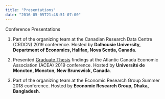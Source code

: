 ```yaml
---
title: "Presentations"
date: "2016-05-05T21:48:51-07:00"
---
```


Conference Presentations


1) Part of the organizing team at the Canadian Research Data Centre (CRDCN) 2019 conference. 
Hosted by **Dalhousie University, Department of Economics, Halifax, Nova Scotia, Canada**.

2) Presented [Graduate Thesis](/pdf/Hasan-Mahmood-MA-ECON-April-2020.pdf) findings at the Atlantic Canada Economic Association (ACEA) 2019 conference.
Hosted by **Université de Moncton, Moncton, New Brunswick, Canada**.


3) Part of the organizing team at the Economic Research Group Summer 2018 conference.
Hosted by **Economic Research Group, Dhaka, Bangladesh**.
